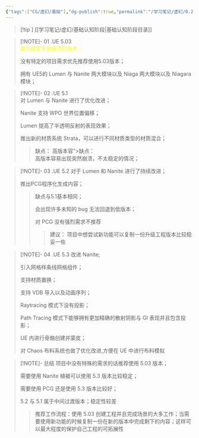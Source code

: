 ```yaml
---
{"tags":["CG/虚幻/基础"],"dg-publish":true,"permalink":"/学习笔记/虚幻/0.2.认识UE不同版本的区别/","dgPassFrontmatter":true}
---
```


> [!tip ] [[学习笔记/虚幻/基础认知阶段\|基础认知阶段目录]]

> [!NOTE]- 01 .UE 5.03  
><font color="#ffff00">最为稳定不易崩溃的版本；</font>
>
>没有特定的项目需求优先推荐使用5.03版本；
>
>拥有 UE5的 Lumen 与 Nanite 两大模块以及 Niaga 两大模块以及 Niagara 模块； 

> [!NOTE]- 02 .UE 5.1  
>对 Lumen 与 Nanite 进行了优化改进；
>
>Nanite 支持 WPO 世界位置偏移；  
>
>Lumen 提高了半透明反射的表现效果；
>
>推出新的材质系统 Strata，可以进行不同材质类型的材质混合；
>
>>缺点： 高版本容">缺点：  
高版本容易出现突然崩溃，不太稳定的情况；

> [!NOTE]- 03 .UE 5.2
> 对于 Lumen 和 Nanite 进行了持续改进； 
> 
> 推出PCG程序化生成内容； 
> 
> >缺点与5.1基本相同；
> >
> >会出现许多未知的 bug 无法回退到低版本；
> >
> >对 PCG 没有强烈需求不推荐
> >
> >>建议： 项目中想尝试新功能可以复制一份升级工程版本比较稳妥一些

> [!NOTE]- 04 .UE 5.3 
> 改进 Nanite;
> 
> 引入网格样条线网格组件；
> 
> 支持材质置换；
> 
> 支持 VDB 导入以及动画序列；
> 
> Raytracing 模式下没有投影；
> 
> Path Tracing 模式下能够拥有更加精确的散射阴影与 GI 表现并且包含投影；
> 
> UE 内进行骨骼创建并蒙皮；
> 
> 对 Chaos 布料系统也做了优化改进,方便在 UE 中进行布料模拟


> [!NOTE]- 总结
>项目中没有特殊的需求的话推荐使用 5.03 版本；  
>
>需要使用 Nanite 植被可以使用 5.3 版本比较稳定； 
> 
>需要使用 PCG 还是使用 5.3 版本比较好；  
>
>5.2 与 5.1 属于中间过渡版本；稳定性较差  
>
>>推荐工作流程：使用 5.03 创建工程并且完成场景的大多工作；当需要使用新功能的时候复制一份在新的版本中完成剩下的内容；这样可以最大程度的保护自己工程的可拓展性
